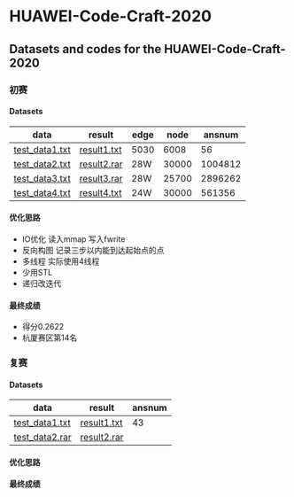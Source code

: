 # HUAWEI-Code-Craft-2020
## Datasets and codes for the HUAWEI-Code-Craft-2020
### 初赛
#### Datasets
data | result | edge | node | ansnum
-|-|-|-|-
[test_data1.txt](https://github.com/wpf-990213/HUAWEI-Code-Craft-2020/blob/master/Preliminary%20Contest/test_data1.txt) | [result1.txt](https://github.com/wpf-990213/HUAWEI-Code-Craft-2020/blob/master/Preliminary%20Contest/result1.txt) | 5030 | 6008 | 56
[test_data2.txt](https://github.com/wpf-990213/HUAWEI-Code-Craft-2020/blob/master/Preliminary%20Contest/test_data2.txt) | [result2.rar](https://github.com/wpf-990213/HUAWEI-Code-Craft-2020/blob/master/Preliminary%20Contest/result2.rar) | 28W | 30000 | 1004812
[test_data3.txt](https://github.com/wpf-990213/HUAWEI-Code-Craft-2020/blob/master/Preliminary%20Contest/test_data3.txt) | [result3.rar](https://github.com/wpf-990213/HUAWEI-Code-Craft-2020/blob/master/Preliminary%20Contest/result3.rar) | 28W | 25700 | 2896262
[test_data4.txt](https://github.com/wpf-990213/HUAWEI-Code-Craft-2020/blob/master/Preliminary%20Contest/test_data4.txt) | [result4.txt](https://github.com/wpf-990213/HUAWEI-Code-Craft-2020/blob/master/Preliminary%20Contest/result4.txt) | 24W | 30000 | 561356
#### 优化思路
* IO优化  读入mmap  写入fwrite
* 反向构图  记录三步以内能到达起始点的点
* 多线程 实际使用4线程
* 少用STL
* 递归改迭代
#### 最终成绩
* 得分0.2622  
* 杭厦赛区第14名
### 复赛
#### Datasets
data | result | ansnum
-|-|-
[test_data1.txt](https://github.com/wpf-990213/HUAWEI-Code-Craft-2020/blob/master/semi-final/test_data1.txt) | [result1.txt](https://github.com/wpf-990213/HUAWEI-Code-Craft-2020/blob/master/semi-final/result1.txt) | 43
[test_data2.rar]() | [result2.rar]() | 
#### 优化思路
#### 最终成绩
